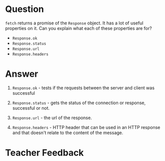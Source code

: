# Question
`fetch` returns a promise of the `Response` object. It has a lot of useful properties on it. Can you explain what each of these properties are for?

- `Response.ok`
- `Response.status`
- `Response.url`
- `Response.headers`

# Answer

1. `Response.ok` - tests if the requests between the server and client was successful

2. `Response.status` - gets the status of the connection or response, successful or not.

3. `Response.url` - the url of the response.

4. `Response.headers` - HTTP header that can be used in an HTTP response and that doesn't relate to the content of the message.


# Teacher Feedback